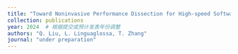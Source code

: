 ```yaml
---
title: "Toward Noninvasive Performance Dissection for High-speed Software Data Plane"
collection: publications
year: 2024  # 根据提交或预计发表年份调整
authors: "Q. Liu, L. Linguaglossa, T. Zhang"
journal: "under preparation"
---
```

